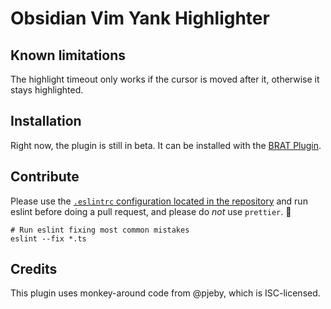 # Obsidian Vim Yank Highlighter

## Known limitations

The highlight timeout only works if the cursor is moved after it, otherwise it stays highlighted.

## Installation
Right now, the plugin is still in beta. It can be installed with the [BRAT Plugin](https://github.com/TfTHacker/obsidian42-brat).

## Contribute

Please use the [`.eslintrc` configuration located in the repository](.eslintrc) and run eslint before doing a pull request, and please do *not* use `prettier`. 🙂

```shell
# Run eslint fixing most common mistakes
eslint --fix *.ts
```

## Credits

This plugin uses monkey-around code from @pjeby, which is ISC-licensed.
